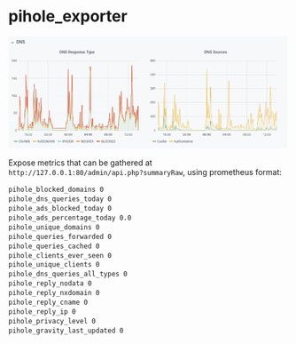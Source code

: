 # pihole_exporter

![dns_screenshot](dns.png)

Expose metrics that can be gathered at `http://127.0.0.1:80/admin/api.php?summaryRaw`, using prometheus format:


```bash
pihole_blocked_domains 0
pihole_dns_queries_today 0
pihole_ads_blocked_today 0
pihole_ads_percentage_today 0.0
pihole_unique_domains 0
pihole_queries_forwarded 0
pihole_queries_cached 0
pihole_clients_ever_seen 0
pihole_unique_clients 0
pihole_dns_queries_all_types 0
pihole_reply_nodata 0
pihole_reply_nxdomain 0
pihole_reply_cname 0
pihole_reply_ip 0
pihole_privacy_level 0
pihole_gravity_last_updated 0
```